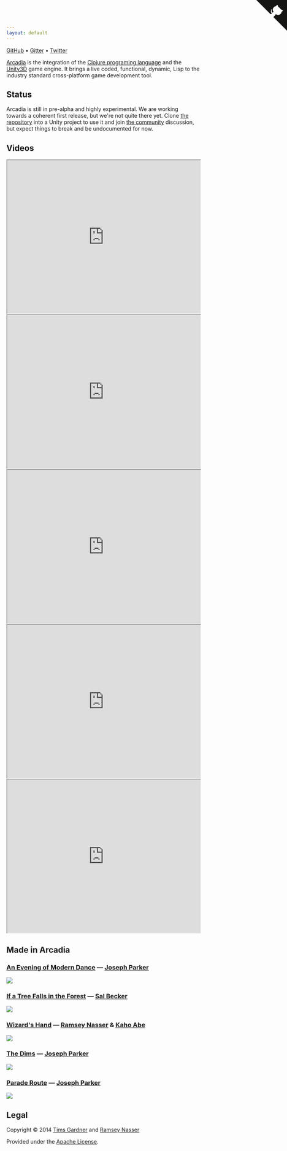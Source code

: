 ```yaml
---
layout: default
---
```


[GitHub](https://github.com/arcadia-unity/Arcadia) &bull; [Gitter](https://gitter.im/arcadia-unity/Arcadia) &bull; [Twitter](http://twitter.com/arcadiaunity)

[Arcadia](https://github.com/arcadia-unity/Arcadia) is the integration of the [Clojure programing language](http://clojure.org) and the [Unity3D](http://unity3d.com) game engine. It brings a live coded, functional, dynamic, Lisp to the industry standard cross-platform game development tool.

## Status

Arcadia is still in pre-alpha and highly experimental. We are working towards a coherent first release, but we're not quite there yet. Clone [the repository](https://github.com/arcadia-unity/Arcadia) into a Unity project to use it and join [the community](https://gitter.im/arcadia-unity/Arcadia) discussion, but expect things to break and be undocumented for now.

## Videos

<iframe height="400" width="100%" src="http://www.youtube.com/embed/_p0co13WYPI"></iframe>

<iframe height="400" width="100%" src="http://www.youtube.com/embed/zmmdYyAQhmM"></iframe>

<iframe height="400" width="100%" src="http://www.youtube.com/embed/tBvNIJzlWEI"></iframe>

<iframe height="400" width="100%" src="http://www.youtube.com/embed/lHz5A19h9Z8"></iframe>

<iframe height="400" width="100%" src="http://www.youtube.com/embed/tJr_TD1BtF0"></iframe>

## Made in Arcadia

### [An Evening of Modern Dance](https://selfsame.itch.io/modern-dance) — [Joseph Parker](http://selfsamegames.com/)
![](https://img.itch.io/aW1hZ2UvNDkwODMvMjIwODQxLmdpZg==/347x500/IZNDQe.gif)

### [If a Tree Falls in the Forest](http://sisyphus.rocks/if-a-tree-falls-in-the-forest) — [Sal Becker](http://sisyphus.rocks/sal-becker)
![](http://40.media.tumblr.com/5c57d79794c3d01392837be50dca1cba/tumblr_nyct5fdsa71ujn7bno2_1280.png)

### [Wizard's Hand](http://nas.sr/wizard-hands/) — [Ramsey Nasser](http://nas.sr/) &amp; [Kaho Abe](http://kahoabe.net/)
![](http://nas.sr/wizard-hands/play.jpg)

### [The Dims](https://selfsame.itch.io/the-dims) — [Joseph Parker](http://selfsamegames.com/)
![](https://img.itch.io/aW1hZ2UvNDYxOTMvMjAwNjEwLmdpZg==/347x500/sNwjnh.gif)

### [Parade Route](https://selfsame.itch.io/parade-route) — [Joseph Parker](http://selfsamegames.com/)
![](https://img.itch.io/aW1hZ2UvNDkwODIvMjE0NTMzLmpwZw==/347x500/ssFslg.jpg)

## Legal
Copyright © 2014 [Tims Gardner](https://github.com/timsgardner) and [Ramsey Nasser](https://github.com/nasser)

Provided under the [Apache License](http://www.apache.org/licenses/LICENSE-2.0).

<a href="https://github.com/arcadia-unity/Arcadia" class="github-corner"><svg width="80" height="80" viewBox="0 0 250 250" style="fill:#151513; color:#fff; position: absolute; top: 0; border: 0; right: 0;"><path d="M0,0 L115,115 L130,115 L142,142 L250,250 L250,0 Z"></path><path d="M128.3,109.0 C113.8,99.7 119.0,89.6 119.0,89.6 C122.0,82.7 120.5,78.6 120.5,78.6 C119.2,72.0 123.4,76.3 123.4,76.3 C127.3,80.9 125.5,87.3 125.5,87.3 C122.9,97.6 130.6,101.9 134.4,103.2" fill="currentColor" style="transform-origin: 130px 106px;" class="octo-arm"></path><path d="M115.0,115.0 C114.9,115.1 118.7,116.5 119.8,115.4 L133.7,101.6 C136.9,99.2 139.9,98.4 142.2,98.6 C133.8,88.0 127.5,74.4 143.8,58.0 C148.5,53.4 154.0,51.2 159.7,51.0 C160.3,49.4 163.2,43.6 171.4,40.1 C171.4,40.1 176.1,42.5 178.8,56.2 C183.1,58.6 187.2,61.8 190.9,65.4 C194.5,69.0 197.7,73.2 200.1,77.6 C213.8,80.2 216.3,84.9 216.3,84.9 C212.7,93.1 206.9,96.0 205.4,96.6 C205.1,102.4 203.0,107.8 198.3,112.5 C181.9,128.9 168.3,122.5 157.7,114.1 C157.9,116.9 156.7,120.9 152.7,124.9 L141.0,136.5 C139.8,137.7 141.6,141.9 141.8,141.8 Z" fill="currentColor" class="octo-body"></path></svg></a><style>.github-corner:hover .octo-arm{animation:octocat-wave 560ms ease-in-out}@keyframes octocat-wave{0%,100%{transform:rotate(0)}20%,60%{transform:rotate(-25deg)}40%,80%{transform:rotate(10deg)}}@media (max-width:500px){.github-corner:hover .octo-arm{animation:none}.github-corner .octo-arm{animation:octocat-wave 560ms ease-in-out}}</style>
